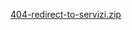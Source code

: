 [404-redirect-to-servizi.zip](https://github.com/user-attachments/files/21995421/404-redirect-to-servizi.zip)
